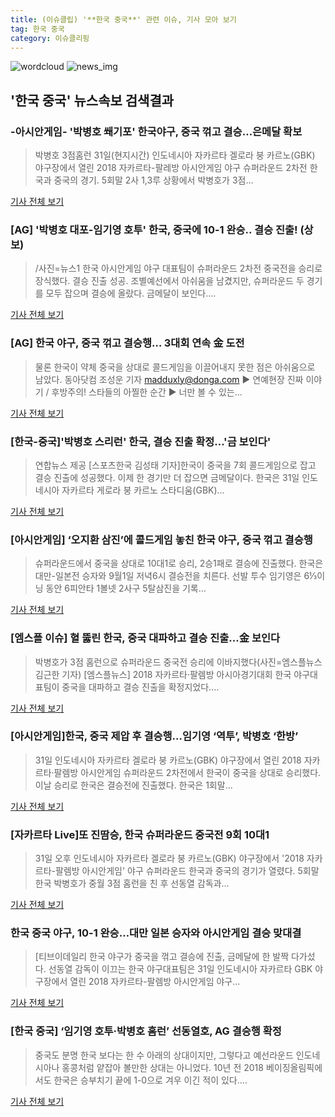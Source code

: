 ```yaml
---
title: (이슈클립) '**한국 중국**' 관련 이슈, 기사 모아 보기
tag: 한국 중국
category: 이슈클리핑
---
```

![wordcloud](https://s3.ap-northeast-2.amazonaws.com/lyrics101-wordcloud/2018-08-31-1535710350.png)
![news_img](https://user-images.githubusercontent.com/42597476/44507050-1206f400-a6e4-11e8-8d98-7ffbfebb353f.png)
## **'**한국 중국**'** 뉴스속보 검색결과
### -아시안게임- '박병호 쐐기포' 한국야구, 중국 꺾고 결승…은메달 확보

>박병호 3점홈런 31일(현지시간) 인도네시아 자카르타 겔로라 붕 카르노(GBK) 야구장에서 열린 2018 자카르타-팔레방 아시안게임 야구 슈퍼라운드 2차전 한국과 중국의 경기. 5회말 2사 1,3루 상황에서 박병호가 3점...

<a href="http://app.yonhapnews.co.kr/YNA/Basic/SNS/r.aspx?c=AKR20180831170900007&did=1195m" target="_blank">기사 전체 보기</a>

### [AG] '박병호 대포-임기영 호투' 한국, 중국에 10-1 완승.. 결승 진출! (상보)

>/사진=뉴스1 한국 아시안게임 야구 대표팀이 슈퍼라운드 2차전 중국전을 승리로 장식했다. 결승 진출 성공. 조별예선에서 아쉬움을 남겼지만, 슈퍼라운드 두 경기를 모두 잡으며 결승에 올랐다. 금메달이 보인다....

<a href="http://star.mt.co.kr/stview.php?no=2018083114490514190" target="_blank">기사 전체 보기</a>

### [AG] 한국 야구, 중국 꺾고 결승행… 3대회 연속 金 도전

>물론 한국이 약체 중국을 상대로 콜드게임을 이끌어내지 못한 점은 아쉬움으로 남았다. 동아닷컴 조성운 기자 madduxly@donga.com ▶ 연예현장 진짜 이야기 / 후방주의! 스타들의 아찔한 순간 ▶ 너만 볼 수 있는...

<a href="http://sports.donga.com/3/all/20180831/91775363/1" target="_blank">기사 전체 보기</a>

### [한국-중국]'박병호 스리런' 한국, 결승 진출 확정…'금 보인다'

>연합뉴스 제공 [스포츠한국 김성태 기자]한국이 중국을 7회 콜드게임으로 잡고 결승 진출에 성공했다. 이제 한 경기만 더 잡으면 금메달이다. 한국은 31일 인도네시아 자카르타 게로라 붕 카르노 스타디움(GBK)...

<a href="http://sports.hankooki.com/lpage/baseball/201808/sp2018083118515557360.htm" target="_blank">기사 전체 보기</a>

### [아시안게임] ‘오지환 삼진’에 콜드게임 놓친 한국 야구, 중국 꺾고 결승행

>슈퍼라운드에서 중국을 상대로 10대1로 승리, 2승1패로 결승에 진출했다. 한국은 대만-일본전 승자와 9월1일 저녁6시 결승전을 치른다. 선발 투수 임기영은 6⅓이닝 동안 6피안타 1볼넷 2사구 5탈삼진을 기록...

<a href="http://www.newspim.com/news/view/20180831000435" target="_blank">기사 전체 보기</a>

### [엠스플 이슈] 혈 뚫린 한국, 중국 대파하고 결승 진출…金 보인다

>박병호가 3점 홈런으로 슈퍼라운드 중국전 승리에 이바지했다(사진=엠스플뉴스 김근한 기자) [엠스플뉴스]  2018 자카르타·팔렘방 아시아경기대회 한국 야구대표팀이 중국을 대파하고 결승 진출을 확정지었다....

<a href="http://www.mbcsportsplus.com/news/?mode=view&cate=1&b_idx=99883993.000" target="_blank">기사 전체 보기</a>

### [아시안게임]한국, 중국 제압 후 결승행…임기영 ‘역투’, 박병호 ‘한방’

>31일 인도네시아 자카르타 겔로라 붕 카르노(GBK) 야구장에서 열린 2018 자카르타·팔렘방 아시안게임 슈퍼라운드 2차전에서 한국이 중국을 상대로 승리했다. 이날 승리로 한국은 결승전에 진출했다. 한국은 1회말...

<a href="http://www.newsway.co.kr/news/view?tp=1&ud=2018083118550315104" target="_blank">기사 전체 보기</a>

### [자카르타 Live]또 진땀승, 한국 슈퍼라운드 중국전 9회 10대1

>31일 오후 인도네시아 자카르타 겔로라 붕 카르노(GBK) 야구장에서 '2018 자카르타-팔렘방 아시안게임' 야구 슈퍼라운드 한국과 중국의 경기가 열렸다. 5회말 한국 박병호가 중월 3점 홈런을 친 후 선동열 감독과...

<a href="http://sports.chosun.com/news/ntype.htm?id=201808310100296740022850&servicedate=20180831" target="_blank">기사 전체 보기</a>

### **한국 중국** 야구, 10-1 완승…대만 일본 승자와 아시안게임 결승 맞대결

>[티브이데일리 한국 야구가 중국을 꺾고 결승에 진출, 금메달에 한 발짝 다가섰다. 선동열 감독이 이끄는 한국 야구대표팀은 31일 인도네시아 자카르타 GBK 야구장에서 열린 2018 자카르타-팔렘방 아시안게임 야구...

<a href="http://tvdaily.asiae.co.kr/read.php3?aid=15357089701390795002" target="_blank">기사 전체 보기</a>

### [**한국 중국**] ‘임기영 호투·박병호 홈런’ 선동열호, AG 결승행 확정

>중국도 분명 한국 보다는 한 수 아래의 상대이지만, 그렇다고 예선라운드 인도네시아나 홍콩처럼 얕잡아 볼만한 상대는 아니었다. 10년 전 2018 베이징올림픽에서도 한국은 승부치기 끝에 1-0으로 겨우 이긴 적이 있다....

<a href="http://sports.mk.co.kr/view.php?year=2018&no=550194" target="_blank">기사 전체 보기</a>



